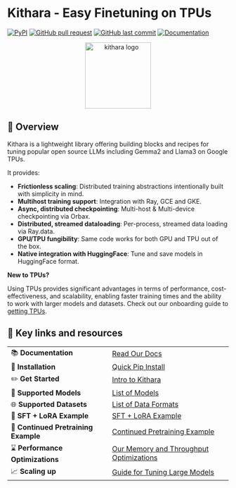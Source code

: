 # Kithara - Easy Finetuning on TPUs

[![PyPI](https://img.shields.io/pypi/v/kithara)](https://pypi.org/project/kithara/)
[![GitHub pull request](https://img.shields.io/badge/PRs-welcome-blue)](https://github.com/wenxindongwork/keras-tuner-alpha/pulls)
[![GitHub last commit](https://img.shields.io/github/last-commit/wenxindongwork/keras-tuner-alpha)](https://github.com/wenxindongwork/keras-tuner-alpha/commits/main)
[![Documentation](https://img.shields.io/badge/docs-latest-brightgreen)](https://kithara.readthedocs.io/en/latest/)

<div align="center">

<a href="https://kithara.readthedocs.io/en/latest"><picture>
<source media="(prefers-color-scheme: dark)" srcset="https://raw.githubusercontent.com/wenxindongwork/keras-tuner-alpha/documentation-v2/docs/images/kithara_logo_with_green_bg.png">
<source media="(prefers-color-scheme: light)" srcset="https://raw.githubusercontent.com/wenxindongwork/keras-tuner-alpha/documentation-v2/docs/images/kithara_logo_with_green_bg.png">
<img alt="kithara logo" src="https://raw.githubusercontent.com/wenxindongwork/keras-tuner-alpha/documentation-v2/docs/images/kithara_logo_with_green_bg.png" height="150" style="max-width: 100%;">
</picture></a>

</div>

## 👋 Overview

Kithara is a lightweight library offering building blocks and recipes for tuning popular open source LLMs including Gemma2 and Llama3 on Google TPUs. 

It provides:

- **Frictionless scaling**: Distributed training abstractions intentionally built with simplicity in mind.
- **Multihost training support**: Integration with Ray, GCE and GKE.
- **Async, distributed checkpointing**: Multi-host & Multi-device checkpointing via Orbax.
- **Distributed, streamed dataloading**: Per-process, streamed data loading via Ray.data.
- **GPU/TPU fungibility**: Same code works for both GPU and TPU out of the box. 
- **Native integration with HuggingFace**: Tune and save models in HuggingFace format.

**New to TPUs?**

Using TPUs provides significant advantages in terms of performance, cost-effectiveness, and scalability, enabling faster training times and the ability to work with larger models and datasets. Check out our onboarding guide to [getting TPUs](https://kithara.readthedocs.io/en/latest/getting_tpus.html).

## 🔗 **Key links and resources**
|                                   |                                                                                                                             |
| --------------------------------- | --------------------------------------------------------------------------------------------------------------------------- |
| 📚 **Documentation**              | [Read Our Docs](https://kithara.readthedocs.io/en/latest/)                                                                  |
| 💾 **Installation**               | [Quick Pip Install](https://kithara.readthedocs.io/en/latest/installation.html) |
| ✏️ **Get Started**               | [Intro to Kithara](https://kithara.readthedocs.io/en/latest/quickstart.html) |
| 🌟 **Supported Models**           | [List of Models](https://kithara.readthedocs.io/en/latest/models.html)                           |
| 🌐 **Supported Datasets**       | [List of Data Formats](https://kithara.readthedocs.io/en/latest/datasets.html)                       |
| 🌵 **SFT + LoRA Example**       | [SFT + LoRA Example](https://kithara.readthedocs.io/en/latest/datasets.html)                       |
| 🌵 **Continued Pretraining Example**       | [Continued Pretraining Example](https://kithara.readthedocs.io/en/latest/datasets.html)                       |
| ⌛️ **Performance Optimizations** | [Our Memory and Throughput Optimizations](https://kithara.readthedocs.io/en/latest/optimizations.html)  |
| 📈 **Scaling up**                 | [Guide for Tuning Large Models](https://kithara.readthedocs.io/en/latest/scaling_with_ray.html)   |
